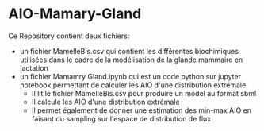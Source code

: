 # AIO-Mamary-Gland
Ce Repository contient deux fichiers:
- un fichier MamelleBis.csv qui contient les différentes biochimiques utilisées dans le cadre de la modélisation de la glande mammaire en lactation
- un fichier Mamamry Gland.ipynb qui est un code python sur jupyter notebook permettant de calculer les AIO d'une distribution extrémale.
    - Il lit le fichier MamelleBis.csv pour produire un model au format sbml
    - Il calcule les AIO d'une distribution extrémale 
    - Il permet également de donner une estimation des min-max AIO en faisant du sampling sur l'espace de distribution de flux
